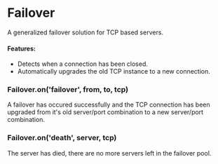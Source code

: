 # Failover

A generalized failover solution for TCP based servers.

#### Features:

- Detects when a connection has been closed.
- Automatically upgrades the old TCP instance to a new connection.

### Failover.on('failover', from, to, tcp)

A failover has occured successfully and the TCP connection has been upgraded
from it's old server/port combination to a new server/port combination.

### Failover.on('death', server, tcp)

The server has died, there are no more servers left in the failover pool.
